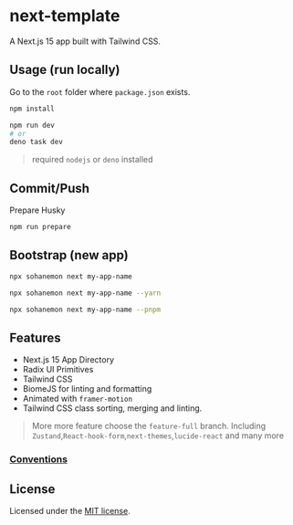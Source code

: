 # next-template

A Next.js 15 app built with Tailwind CSS.

## Usage (run locally)

Go to the `root` folder where `package.json` exists.

```bash
npm install
```

```bash
npm run dev
# or
deno task dev
```

> required `nodejs` or `deno` installed

## Commit/Push

Prepare Husky

```bash
npm run prepare
```

## Bootstrap (new app)

```bash
npx sohanemon next my-app-name
```

```bash
npx sohanemon next my-app-name --yarn
```

```bash
npx sohanemon next my-app-name --pnpm
```

## Features

- Next.js 15 App Directory
- Radix UI Primitives
- Tailwind CSS
- BiomeJS for linting and formatting
- Animated with `framer-motion`
- Tailwind CSS class sorting, merging and linting.

> More more feature choose the `feature-full` branch. Including `Zustand`,`React-hook-form`,`next-themes`,`lucide-react` and many more

### [Conventions](./CONVENTION.md)

## License

Licensed under the [MIT license](https://github.com/sohanemon/ui-init/blob/main/LICENSE).

